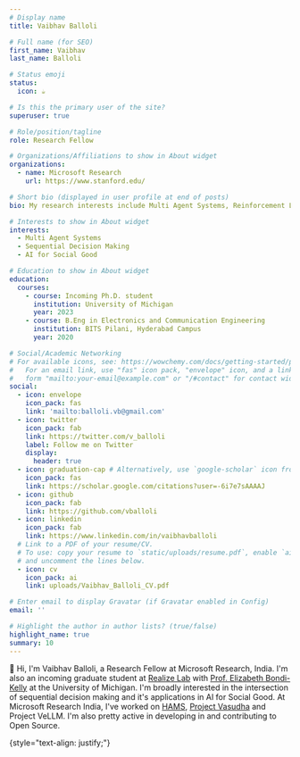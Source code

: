 ```yaml
---
# Display name
title: Vaibhav Balloli

# Full name (for SEO)
first_name: Vaibhav
last_name: Balloli

# Status emoji
status:
  icon: ☕️

# Is this the primary user of the site?
superuser: true

# Role/position/tagline
role: Research Fellow

# Organizations/Affiliations to show in About widget
organizations:
  - name: Microsoft Research
    url: https://www.stanford.edu/

# Short bio (displayed in user profile at end of posts)
bio: My research interests include Multi Agent Systems, Reinforcement Learning and AI for Social Good.

# Interests to show in About widget
interests:
  - Multi Agent Systems
  - Sequential Decision Making
  - AI for Social Good

# Education to show in About widget
education:
  courses:
    - course: Incoming Ph.D. student
      institution: University of Michigan
      year: 2023
    - course: B.Eng in Electronics and Communication Engineering
      institution: BITS Pilani, Hyderabad Campus
      year: 2020

# Social/Academic Networking
# For available icons, see: https://wowchemy.com/docs/getting-started/page-builder/#icons
#   For an email link, use "fas" icon pack, "envelope" icon, and a link in the
#   form "mailto:your-email@example.com" or "/#contact" for contact widget.
social:
  - icon: envelope
    icon_pack: fas
    link: 'mailto:balloli.vb@gmail.com'
  - icon: twitter
    icon_pack: fab
    link: https://twitter.com/v_balloli
    label: Follow me on Twitter
    display:
      header: true
  - icon: graduation-cap # Alternatively, use `google-scholar` icon from `ai` icon pack
    icon_pack: fas
    link: https://scholar.google.com/citations?user=-6i7e7sAAAAJ
  - icon: github
    icon_pack: fab
    link: https://github.com/vballoli
  - icon: linkedin
    icon_pack: fab
    link: https://www.linkedin.com/in/vaibhavballoli
  # Link to a PDF of your resume/CV.
  # To use: copy your resume to `static/uploads/resume.pdf`, enable `ai` icons in `params.yaml`,
  # and uncomment the lines below.
  - icon: cv
    icon_pack: ai
    link: uploads/Vaibhav_Balloli_CV.pdf

# Enter email to display Gravatar (if Gravatar enabled in Config)
email: ''

# Highlight the author in author lists? (true/false)
highlight_name: true
summary: 10
---
```


👋 Hi, I'm Vaibhav Balloli, a Research Fellow at Microsoft Research, India. I'm also an incoming graduate student at [Realize Lab](https://sites.google.com/view/realize-lab) with [Prof. Elizabeth Bondi-Kelly](https://sites.google.com/view/elizabethbondi) at the University of Michigan. I'm broadly interested in the intersection of sequential decision making and it's applications in AI for Social Good. At Microsoft Research India, I've worked on [HAMS](https://www.microsoft.com/en-us/research/project/hams/), [Project Vasudha](https://www.microsoft.com/en-us/research/project/vasudha/) and Project VeLLM. I'm also pretty active in developing in and contributing to Open Source.

{style="text-align: justify;"}
